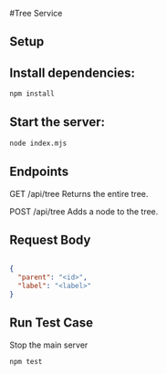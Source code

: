 #Tree Service

## Setup

## Install dependencies:

```bash
npm install
```
## Start the server:
```bash
node index.mjs
```
## Endpoints
GET /api/tree
Returns the entire tree.

POST /api/tree
Adds a node to the tree.

## Request Body
```json

{
  "parent": "<id>",
  "label": "<label>"
}
```

## Run Test Case 
Stop the main server
 ```bash
npm test
 ```
